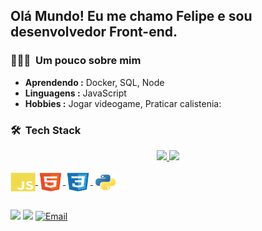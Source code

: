 <h2> Olá Mundo! Eu me chamo Felipe e sou desenvolvedor Front-end.</h2>

<h3> 👨🏻‍💻 &nbsp;Um pouco sobre mim</h3>

-  **Aprendendo :** Docker, SQL, Node   
-  **Linguagens :** JavaScript
-  **Hobbies :** Jogar videogame, Praticar calistenia:
<h3> 🛠 &nbsp;Tech Stack</h3>


<div align="center">
  <a href="https://github.com/felipebarbozaa">
  <img height="160em" src="https://github-readme-stats.vercel.app/api?username=felipebarbozaa&show_icons=true&theme=omni&include_all_commits=true&count_private=true"/>
  <img height="160em" src="https://github-readme-stats.vercel.app/api/top-langs/?username=felipebarbozaa&layout=compact&langs_count=7&theme=omni"/>
</div>
<div style="display: inline_block"><br>
  <img align="center" alt="Felipe-Js" height="30" width="40" src="https://raw.githubusercontent.com/devicons/devicon/master/icons/javascript/javascript-plain.svg">
  <img align="center" alt="Felipe-HTML" height="30" width="40" src="https://raw.githubusercontent.com/devicons/devicon/master/icons/html5/html5-original.svg">
  <img align="center" alt="Felipe-CSS" height="30" width="40" src="https://raw.githubusercontent.com/devicons/devicon/master/icons/css3/css3-original.svg">
  <img align="center" alt="Felipe-Python" height="30" width="40" src="https://raw.githubusercontent.com/devicons/devicon/master/icons/python/python-original.svg">
</div>
  
  ##
 
<div> 
  <a href="https://www.instagram.com/felipebarboza_5/" target="_blank"><img src="https://img.shields.io/badge/-Instagram-%23E4405F?style=for-the-badge&logo=instagram&logoColor=white" target="_blank"></a>
  <a href="https://www.linkedin.com/in/felipebarboza26/" target="_blank"><img src="https://img.shields.io/badge/-LinkedIn-%230077B5?style=for-the-badge&logo=linkedin&logoColor=white" target="_blank"></a> 
  <a href="mailto:felipebarboza5@gmail.com"><img alt="Email" width="320" src="https://img.shields.io/badge/Email-felipebarboza5@gmail.com-blue?style=flat-square&logo=gmail"></a>
